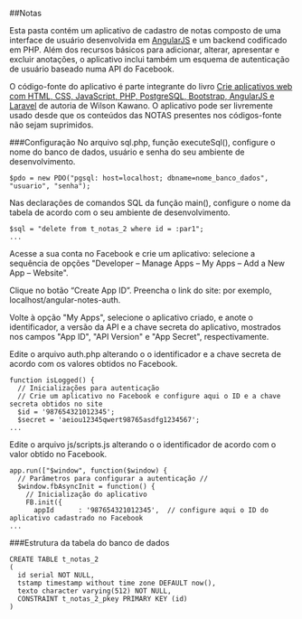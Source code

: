 ##Notas

Esta pasta contém um aplicativo de cadastro de notas composto de uma interface de usuário desenvolvida em [AngularJS](https://angularjs.org/) e um backend codificado em PHP. Além dos recursos básicos para adicionar, alterar, apresentar e excluir anotações, o aplicativo inclui também um esquema de autenticação de usuário baseado numa API do Facebook.

O código-fonte do aplicativo é parte integrante do livro [Crie aplicativos web com HTML, CSS, JavaScript, PHP, PostgreSQL, Bootstrap, AngularJS e Laravel](http://www.lcm.com.br/site/#livros/detalhesLivro/crie-aplicativos-web-com-html--css--javascript--php--postgresql--bootstrap--angularjs-e-laravel.html) de autoria de Wilson Kawano. O aplicativo pode ser livremente usado desde que os conteúdos das NOTAS presentes nos códigos-fonte não sejam suprimidos.

###Configuração
No arquivo sql.php, função executeSql(), configure o nome do banco de dados, usuário e senha do seu ambiente de desenvolvimento.

    $pdo = new PDO("pgsql: host=localhost; dbname=nome_banco_dados", "usuario", "senha");

Nas declarações de comandos SQL da função main(), configure o nome da tabela de acordo com o seu ambiente de desenvolvimento.

    $sql = "delete from t_notas_2 where id = :par1";
    ...

Acesse a sua conta no Facebook e crie um aplicativo: selecione a sequência de opções "Developer – Manage Apps – My Apps – Add a New App – Website".

Clique no botão “Create App ID”. Preencha o link do site: por exemplo, localhost/angular-notes-auth.

Volte à opção "My Apps", selecione o aplicativo criado, e anote o identificador, a versão da API e a chave secreta do aplicativo, mostrados nos campos "App ID", "API Version" e "App Secret", respectivamente.

Edite o arquivo auth.php alterando o o identificador e a chave secreta de acordo com os valores obtidos no Facebook.

    function isLogged() {
      // Inicializações para autenticação
      // Crie um aplicativo no Facebook e configure aqui o ID e a chave secreta obtidos no site
      $id = '987654321012345';
      $secret = 'aeiou12345qwert98765asdfg1234567';
    ...

Edite o arquivo js/scripts.js alterando o o identificador de acordo com o valor obtido no Facebook.

    app.run(["$window", function($window) {
      // Parâmetros para configurar a autenticação //
      $window.fbAsyncInit = function() {
        // Inicialização do aplicativo
        FB.init({
          appId      : '987654321012345',  // configure aqui o ID do aplicativo cadastrado no Facebook
    ...

###Estrutura da tabela do banco de dados

    CREATE TABLE t_notas_2
    (
      id serial NOT NULL,
      tstamp timestamp without time zone DEFAULT now(),
      texto character varying(512) NOT NULL,
      CONSTRAINT t_notas_2_pkey PRIMARY KEY (id)
    )